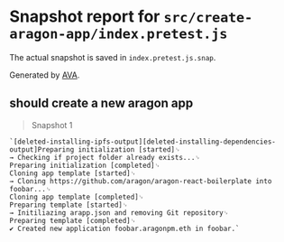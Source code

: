 # Snapshot report for `src/create-aragon-app/index.pretest.js`

The actual snapshot is saved in `index.pretest.js.snap`.

Generated by [AVA](https://ava.li).

## should create a new aragon app

> Snapshot 1

    `[deleted-installing-ipfs-output][deleted-installing-dependencies-output]Preparing initialization [started]␊
    → Checking if project folder already exists...␊
    Preparing initialization [completed]␊
    Cloning app template [started]␊
    → Cloning https://github.com/aragon/aragon-react-boilerplate into foobar...␊
    Cloning app template [completed]␊
    Preparing template [started]␊
    → Initiliazing arapp.json and removing Git repository␊
    Preparing template [completed]␊
    ✔ Created new application foobar.aragonpm.eth in foobar.`
